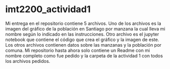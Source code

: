 # imt2200_actividad1
Mi entrega en el repositorio contiene 5 archivos. Uno de los archivos es la imagen del gráfico de la población en Santiago por manzana la cual lleva mi nombre según lo indicado en las instrucciones. Otro archivo es el jupyter notebook que contiene el código que crea el gráfico y la imagen de este. Los otros archivos contienen datos sobre las manzanas y la población por comuna. Mi repositorio hasta ahora solo contiene un Readme con mi nombre completo como fue pedido y la carpeta de la actividad 1 con todos los archivos pedidos.